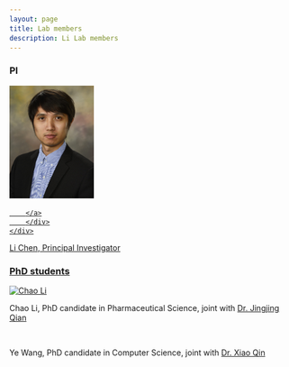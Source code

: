 ```yaml
---
layout: page
title: Lab members
description: Li Lab members
---
```



###  PI

<div class="container">
    <div class="row-fluid">
        <div class="span2">
                 <a href="../assets/pics/Chen.jpg">
            <img src="../assets/pics/Chen.jpg" height="200" width="150" title="Li Chen" alt="Li Chen"/>

        </a>
        </div>
    </div>
</div>
Li Chen, Principal Investigator 


<br/>


###  PhD students 


<div class="container">
    <div class="row-fluid">
        <div class="span2">
        <a href="../assets/pics/Chao.jpg">
            <img src="../assets/pics/Chao.jpg" height="200" width="200" title="Chao Li" alt="Chao Li"/>
        </a>
        </div>
    </div>
</div>

Chao Li, PhD candidate in Pharmaceutical Science, joint with [Dr. Jingjing Qian](http://www.auburn.edu/academic/pharmacy/directory/jingjing-qian.html)


<br/>


Ye Wang, PhD candidate in Computer Science, joint with [Dr. Xiao Qin](http://www.eng.auburn.edu/~xqin/index.html)








